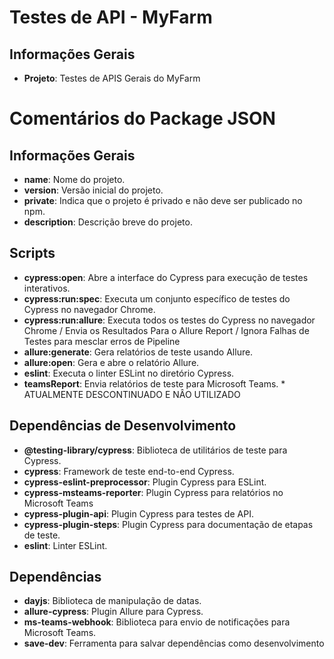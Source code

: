 # Testes de API - MyFarm

## Informações Gerais

- **Projeto**: Testes de APIS Gerais do MyFarm

# Comentários do Package JSON

## Informações Gerais

- **name**: Nome do projeto.
- **version**: Versão inicial do projeto.
- **private**: Indica que o projeto é privado e não deve ser publicado no npm.
- **description**: Descrição breve do projeto.

## Scripts

- **cypress:open**: Abre a interface do Cypress para execução de testes interativos.
- **cypress:run:spec**: Executa um conjunto específico de testes do Cypress no navegador Chrome.
- **cypress:run:allure**: Executa todos os testes do Cypress no navegador Chrome / Envia os Resultados Para o Allure Report / Ignora Falhas de Testes para mesclar erros de Pipeline
- **allure:generate**: Gera relatórios de teste usando Allure.
- **allure:open**: Gera e abre o relatório Allure.
- **eslint**: Executa o linter ESLint no diretório Cypress.
- **teamsReport**: Envia relatórios de teste para Microsoft Teams. * ATUALMENTE DESCONTINUADO E NÂO UTILIZADO

## Dependências de Desenvolvimento

- **@testing-library/cypress**: Biblioteca de utilitários de teste para Cypress.
- **cypress**: Framework de teste end-to-end Cypress.
- **cypress-eslint-preprocessor**: Plugin Cypress para ESLint.
- **cypress-msteams-reporter**: Plugin Cypress para relatórios no Microsoft Teams
- **cypress-plugin-api**: Plugin Cypress para testes de API.
- **cypress-plugin-steps**: Plugin Cypress para documentação de etapas de teste.
- **eslint**: Linter ESLint.

## Dependências

- **dayjs**: Biblioteca de manipulação de datas.
- **allure-cypress**: Plugin Allure para Cypress.
- **ms-teams-webhook**: Biblioteca para envio de notificações para Microsoft Teams.
- **save-dev**: Ferramenta para salvar dependências como desenvolvimento